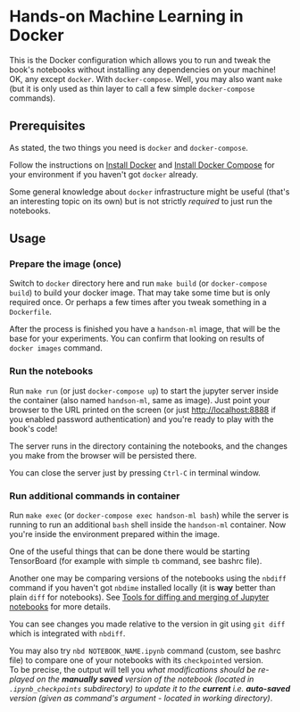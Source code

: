 
# Hands-on Machine Learning in Docker

This is the Docker configuration which allows you to run and tweak the book's notebooks without installing any dependencies on your machine!<br/>
OK, any except `docker`. With `docker-compose`. Well, you may also want `make` (but it is only used as thin layer to call a few simple `docker-compose` commands).

## Prerequisites

As stated, the two things you need is `docker` and `docker-compose`.

Follow the instructions on [Install Docker](https://docs.docker.com/engine/installation/) and [Install Docker Compose](https://docs.docker.com/compose/install/) for your environment if you haven't got `docker` already.

Some general knowledge about `docker` infrastructure might be useful (that's an interesting topic on its own) but is not strictly *required* to just run the notebooks.

## Usage

### Prepare the image (once)

Switch to `docker` directory here and run `make build` (or `docker-compose build`) to build your docker image. That may take some time but is only required once. Or perhaps a few times after you tweak something in a `Dockerfile`.

After the process is finished you have a `handson-ml` image, that will be the base for your experiments. You can confirm that looking on results of `docker images` command.

### Run the notebooks

Run `make run` (or just `docker-compose up`) to start the jupyter server inside the container (also named `handson-ml`, same as image). Just point your browser to the URL printed on the screen (or just <http://localhost:8888> if you enabled password authentication) and you're ready to play with the book's code!

The server runs in the directory containing the notebooks, and the changes you make from the browser will be persisted there.

You can close the server just by pressing `Ctrl-C` in terminal window.

### Run additional commands in container

Run `make exec` (or `docker-compose exec handson-ml bash`) while the server is running to run an additional `bash` shell inside the `handson-ml` container. Now you're inside the environment prepared within the image.

One of the useful things that can be done there would be starting TensorBoard (for example with simple `tb` command, see bashrc file).

Another one may be comparing versions of the notebooks using the `nbdiff` command if you haven't got `nbdime` installed locally (it is **way** better than plain `diff` for notebooks). See [Tools for diffing and merging of Jupyter notebooks](https://github.com/jupyter/nbdime) for more details.

You can see changes you made relative to the version in git using `git diff` which is integrated with `nbdiff`.

You may also try `nbd NOTEBOOK_NAME.ipynb` command (custom, see bashrc file) to compare one of your notebooks with its `checkpointed` version.<br/>
To be precise, the output will tell you *what modifications should be re-played on the **manually saved** version of the notebook (located in `.ipynb_checkpoints` subdirectory) to update it to the **current** i.e. **auto-saved** version (given as command's argument - located in working directory)*.
